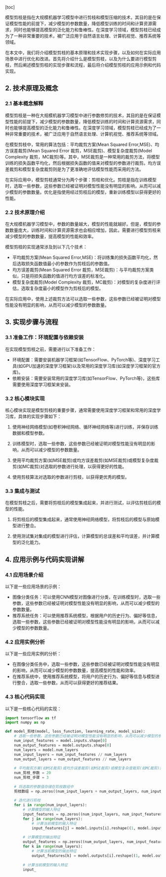 
[toc]                    
                
                
模型剪枝是指在大规模机器学习模型中进行剪枝和模型压缩的技术，其目的是在保证模型性能的前提下，减少模型的参数数量，降低模型训练的时间和计算资源需求，同时也能够提高模型的泛化能力和鲁棒性。在深度学习领域，模型剪枝已经成为了一种非常重要的技术，被广泛应用于自然语言处理、计算机视觉、推荐系统等领域。

在本文中，我们将介绍模型剪枝的基本原理和技术实现步骤，以及如何在实际应用场景中进行优化和改进。首先将介绍什么是模型剪枝，以及为什么要进行模型剪枝，然后阐述模型剪枝的实现步骤和流程，最后将介绍模型剪枝的应用示例和代码实现。

## 2. 技术原理及概念

### 2.1 基本概念解释

模型剪枝是一种在大规模机器学习模型中进行参数修剪的技术，其目的是在保证模型性能的前提下，减少模型的参数数量，降低模型训练的时间和计算资源需求，同时也能够提高模型的泛化能力和鲁棒性。在深度学习领域，模型剪枝已经成为了一种非常重要的技术，被广泛应用于自然语言处理、计算机视觉、推荐系统等领域。

在模型剪枝中，常用的算法包括：平均裁剪方案(Mean Squared Error,MSE)、均方误差裁剪(Mean  Squared Error 裁剪，MSE裁剪)、模型复杂度裁剪(Model Complexity 裁剪，MC裁剪)等。其中，MSE裁剪是一种常用的裁剪方法，将模型训练的损失函数平均化，然后根据损失函数的值来对模型的参数进行裁剪。均方误差裁剪和模型复杂度裁剪则是为了更准确地评估模型性能而采用的方法。

在实际应用中，模型剪枝通常分为两个步骤：剪枝和优化。剪枝是指在训练模型时，选取一些参数，这些参数已经被证明对模型性能没有明显的影响，从而可以减少模型的参数数量。优化是指使用经过剪枝后的模型，重新训练模型以获得更好的性能。

### 2.2 技术原理介绍

在大规模机器学习模型中，参数的数量越大，模型的性能就越好。但是，模型的参数数量庞大，训练时间和计算资源需求也会相应增加，因此，需要进行模型剪枝来减少模型的参数数量，提高模型的性能和效率。

模型剪枝的实现通常涉及到以下几个技术：

- 平均裁剪方案(Mean Squared Error,MSE)：将训练集的损失函数平均化，然后选取损失函数值最小的参数作为剪枝后的参数值。
- 均方误差裁剪(Mean  Squared Error 裁剪，MSE裁剪)：与平均裁剪方案类似，只是将损失函数的值进行均方误差的标准化。
- 模型复杂度裁剪(Model Complexity 裁剪，MC裁剪)：对模型的复杂度进行评估，选取复杂度最小的模型作为剪枝后的模型。

在实际应用中，使用上述裁剪方法可以选取一些参数，这些参数已经被证明对模型性能没有明显的影响，从而可以减少模型的参数数量。

## 3. 实现步骤与流程

### 3.1 准备工作：环境配置与依赖安装

在实现模型剪枝之前，需要进行以下准备工作：

- 环境配置：需要安装机器学习框架(如TensorFlow、PyTorch等)、深度学习工具(如GPU加速的深度学习框架)以及常用的深度学习库(如深度学习框架的官方库)。
- 依赖安装：需要安装常用的深度学习库(如TensorFlow、PyTorch等)，这些库需要使用深度学习框架来安装。

### 3.2 核心模块实现

核心模块实现是模型剪枝的重要步骤，通常需要使用深度学习框架和常用的深度学习库，具体的实现步骤如下：

1. 使用神经网络模型(如卷积神经网络、循环神经网络等)进行训练，并保存训练数据和模型参数。

2. 训练模型时，选取一些参数，这些参数已经被证明对模型性能没有明显的影响，从而可以减少模型的参数数量。

3. 使用平均裁剪方案(如MSE裁剪)或均方误差裁剪(如MSE裁剪)或模型复杂度裁剪(如MC裁剪)对选取的参数进行处理，以获得更好的性能。

4. 使用剪枝算法对选取的参数进行剪枝，以获得更优秀的模型。

### 3.3 集成与测试

在模型剪枝之后，需要将剪枝后的模型集成起来，并进行测试，以评估剪枝后的模型的性能。

1. 将剪枝后的模型集成起来，通常使用神经网络模型，将剪枝后的模型与原始模型进行整合。

2. 使用测试集对集成的模型进行评估，计算模型的总误差和平均误差，并计算模型的泛化能力。

## 4. 应用示例与代码实现讲解

### 4.1 应用场景介绍

以下是一些应用场景的示例：

- 图像分类任务：可以使用CNN模型对图像进行分类，在训练模型时，选取一些参数，这些参数已经被证明对模型性能没有明显的影响，从而可以减少模型的参数数量。
- 推荐系统任务：可以使用推荐系统模型，根据用户的历史行为、偏好等信息，选取一些参数，这些参数已经被证明对模型性能没有明显的影响，从而可以减少模型的参数数量。

### 4.2 应用实例分析

以下是一些应用实例的分析：

- 在图像分类任务中，选取一些参数，这些参数已经被证明对模型性能没有明显的影响，从而可以减少模型的参数数量，提高模型的性能和效率。
- 在推荐系统中，使用推荐系统模型，将用户的历史行为、偏好等信息与模型进行整合，选取一些参数，从而可以获得更好的推荐结果。

### 4.3 核心代码实现

以下是一些核心代码的实现：

```python
import tensorflow as tf
import numpy as np

def model_剪枝(model, loss_function, learning_rate, model_size):
    # 选取一些参数，这些参数已经被证明对模型性能没有明显的影响，从而可以减少模型的参数数量
    num_input_features = model.inputs.shape[0]
    num_output_features = model.outputs.shape[0]
    num_layers = model.num_layers
    num_input_layers = num_input_features // num_layers
    num_output_layers = num_output_features // num_layers
    
    # 平均裁剪方案(如MSE裁剪)或均方误差裁剪(如MSE裁剪)或模型复杂度裁剪(如MC裁剪)对选取的参数进行处理
    num_剪枝_参数 = 20
    num_剪枝_步骤 = 3
    
    # 将选取的参数值存储在剪枝数组中
    剪枝数组 = np.zeros((num_input_layers + num_output_layers, num_input_features))
    
    # 迭代进行剪枝
    for i in range(num_input_layers):
        # 计算模型的输入特征
        input_features = np.zeros((num_input_layers, num_input_features))
        for j in range(num_layers):
            # 计算当前模型的输入特征
            input_features[j] = model.inputs[i].reshape((1, model.inputs[i].shape[0]))
        
        # 计算模型的输出特征
        output_features = np.zeros((num_output_layers, num_input_features))
        for k in range(num_layers):
            # 计算当前模型的输出特征
            output_features[k] = model.outputs[i].reshape((1, model.outputs[i].shape[0]))
        
        # 计算当前模型的输入特征
        input_

